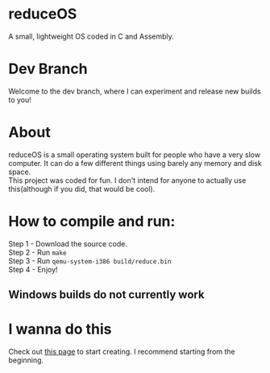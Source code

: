 # reduceOS
A small, lightweight OS coded in C and Assembly.

# Dev Branch
Welcome to the dev branch, where I can experiment and release new builds to you!


# About
reduceOS is a small operating system built for people who have a very slow computer. It can do a few different things using barely any memory and disk space. \
This project was coded for fun. I don't intend for anyone to actually use this(although if you did, that would be cool).


# How to compile and run:
Step 1 - Download the source code.\
Step 2 - Run `make`\
Step 3 - Run `qemu-system-i386 build/reduce.bin`\
Step 4 - Enjoy!

## Windows builds do not currently work

# I wanna do this
Check out [this page](osdev.org) to start creating. I recommend starting from the beginning.


